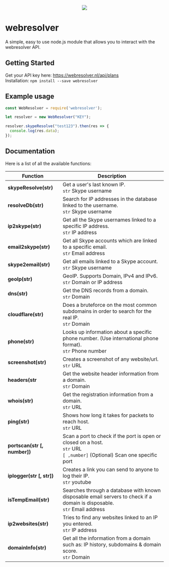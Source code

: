 <div align="center">
  <p>
    <a href="https://nodei.co/npm/webresolver/"><img src="https://nodei.co/npm/webresolver.png alt="npm installnfo" /></a>
  </p>
</div>

# webresolver

A simple, easy to use node.js module that allows you to interact with the webresolver API.

## Getting Started
Get your API key here: https://webresolver.nl/api/plans <br/>
Installation: `npm install --save webresolver`

## Example usage
```js
const WebResolver = require('webresolver');

let resolver = new WebResolver("KEY");

resolver.skypeResolve("test123").then(res => {
  console.log(res.data);
});
```
## Documentation

Here is a list of all the available functions:

Function                                | Description
--------------------------------------- | --------------------------------------
**skypeResolve(str)**                   | Get a user's last known IP. <br/> `str` Skype username
**resolveDb(str)**                      | Search for IP addresses in the database linked to the username. <br/> `str` Skype username
**ip2skype(str)**                       | Get all the Skype usernames linked to a specific IP address. <br/> `str` IP address
**email2skype(str)**                    | Get all Skype accounts which are linked to a specific email. <br/> `str` Email address
**skype2email(str)**                    | Get all emails linked to a Skype account. <br/> `str` Skype username
**geoIp(str)**                          | GeoIP. Supports Domain, IPv4 and IPv6. <br/> `str` Domain or IP address
**dns(str)**                            | Get the DNS records from a domain. <br/> `str` Domain
**cloudflare(str)**                     | Does a bruteforce on the most common subdomains in order to search for the real IP. <br/> `str` Domain
**phone(str)**                          | Looks up information about a specific phone number. (Use international phone format). <br/> `str` Phone number
**screenshot(str)**                     | Creates a screenshot of any website/url. <br/> `str` URL
**headers(str**                         | Get the website header information from a domain. <br/> `str` Domain
**whois(str)**                          | Get the registration information from a domain. <br/> `str` URL
**ping(str)**                           | Shows how long it takes for packets to reach host. <br/> `str` URL
**portscan(str [, number])**            | Scan a port to check if the port is open or closed on a host. <br/> `str` URL <br/> `[ ,number]` (Optional) Scan one specific port
**iplogger(str [, str])**               | Creates a link you can send to anyone to log their IP. <br/> `str` youtube || gyazo <br/> `[, str]` Custom id (youtube video ID (11 chars) or gyazo image ID (32 chars))
**isTempEmail(str)**                    | Searches through a database with known disposable email servers to check if a domain is disposable. <br/> `str` Email address
**ip2websites(str)**                    | Tries to find any websites linked to an IP you entered. <br/> `str` IP address
**domainInfo(str)**                     | Get all the information from a domain such as: IP history, subdomains & domain score. <br/> `str` Domain